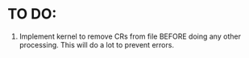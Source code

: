 # TO DO:

1. Implement kernel to remove CRs from file BEFORE doing any other processing. This will do a lot to prevent errors.